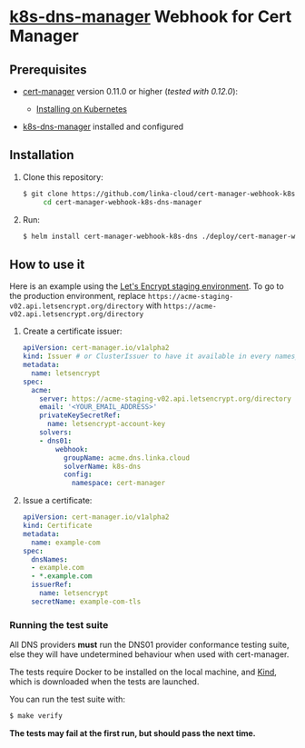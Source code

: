 # [k8s-dns-manager](https://github.com/linka-cloud/k8s-dns-manager) Webhook for Cert Manager

## Prerequisites

* [cert-manager](https://github.com/jetstack/cert-manager) version 0.11.0 or higher (*tested with 0.12.0*):
    - [Installing on Kubernetes](https://cert-manager.io/docs/installation/kubernetes/#installing-with-helm)
    
* [k8s-dns-manager](https://github.com/linka-cloud/k8s-dns-manager) installed and configured

## Installation
1. Clone this repository:
   ```bash
   $ git clone https://github.com/linka-cloud/cert-manager-webhook-k8s-dns-manager.git && \
        cd cert-manager-webhook-k8s-dns-manager
   ```
2. Run:
    ```bash
    $ helm install cert-manager-webhook-k8s-dns ./deploy/cert-manager-webhook-k8s-dns
    ```

## How to use it

Here is an example using the [Let's Encrypt staging environment](https://letsencrypt.org/docs/staging-environment/).
To go to the production environment, replace `https://acme-staging-v02.api.letsencrypt.org/directory` with
`https://acme-v02.api.letsencrypt.org/directory`

1. Create a certificate issuer:

    ```yaml
    apiVersion: cert-manager.io/v1alpha2
    kind: Issuer # or ClusterIssuer to have it available in every namespaces
    metadata:
      name: letsencrypt
    spec:
      acme:
        server: https://acme-staging-v02.api.letsencrypt.org/directory
        email: '<YOUR_EMAIL_ADDRESS>'
        privateKeySecretRef:
          name: letsencrypt-account-key
        solvers:
        - dns01:
            webhook:
              groupName: acme.dns.linka.cloud
              solverName: k8s-dns
              config:
                namespace: cert-manager
    ```

2. Issue a certificate:
    
    ```yaml
    apiVersion: cert-manager.io/v1alpha2
    kind: Certificate
    metadata:
      name: example-com
    spec:
      dnsNames:
      - example.com
      - *.example.com
      issuerRef:
        name: letsencrypt
      secretName: example-com-tls
    ```

### Running the test suite

All DNS providers **must** run the DNS01 provider conformance testing suite,
else they will have undetermined behaviour when used with cert-manager.

The tests require Docker to be installed on the local machine, and 
[Kind](https://kind.sigs.k8s.io/docs/user/quick-start/), which is
downloaded when the tests are launched.

You can run the test suite with:

```bash
$ make verify
```

**The tests may fail at the first run, but should pass the next time.**
